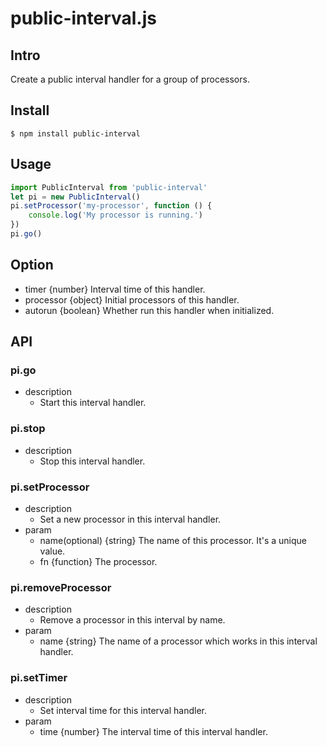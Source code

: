 # public-interval.js
## Intro
Create a public interval handler for a group of processors.

## Install
```
$ npm install public-interval
```

## Usage
```javascript
import PublicInterval from 'public-interval'
let pi = new PublicInterval()
pi.setProcessor('my-processor', function () {
    console.log('My processor is running.')
})
pi.go()
```

## Option
- timer {number} Interval time of this handler.
- processor {object} Initial processors of this handler.
- autorun {boolean} Whether run this handler when initialized.


## API
### pi.go
- description
    - Start this interval handler.


### pi.stop
- description
    - Stop this interval handler.

### pi.setProcessor
- description
    - Set a new processor in this interval handler.
- param
    - name(optional) {string} The name of this processor. It's a unique value.
    - fn {function} The processor.

### pi.removeProcessor
- description
    - Remove a processor in this interval by name.
- param
    - name {string} The name of a processor which works in this interval handler.

### pi.setTimer
- description
    - Set interval time for this interval handler.
- param
    - time {number} The interval time of this interval handler.
